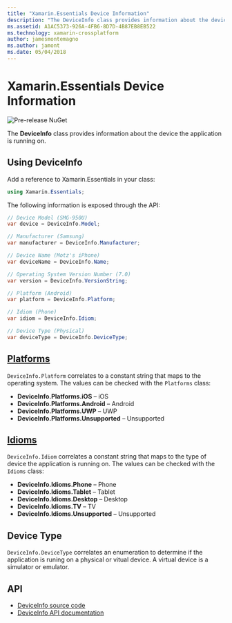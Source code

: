 ```yaml
---
title: "Xamarin.Essentials Device Information"
description: "The DeviceInfo class provides information about the device the application is running on."
ms.assetid: A1AC5373-926A-4FB6-8D7D-4B87EB8EB522
ms.technology: xamarin-crossplatform
author: jamesmontemagno
ms.author: jamont
ms.date: 05/04/2018
---
```

# Xamarin.Essentials Device Information

![Pre-release NuGet](~/media/shared/pre-release.png)

The **DeviceInfo** class provides information about the device the application is running on.

## Using DeviceInfo

Add a reference to Xamarin.Essentials in your class:

```csharp
using Xamarin.Essentials;
```

The following information is exposed through the API:

```csharp
// Device Model (SMG-950U)
var device = DeviceInfo.Model;

// Manufacturer (Samsung)
var manufacturer = DeviceInfo.Manufacturer;

// Device Name (Motz's iPhone)
var deviceName = DeviceInfo.Name;

// Operating System Version Number (7.0)
var version = DeviceInfo.VersionString;

// Platform (Android)
var platform = DeviceInfo.Platform;

// Idiom (Phone)
var idiom = DeviceInfo.Idiom;

// Device Type (Physical)
var deviceType = DeviceInfo.DeviceType;
```

## [Platforms](xref:Xamarin.Essentials.DeviceInfo.Platforms)

`DeviceInfo.Platform` correlates to a constant string that maps to the operating system. The values can be checked with the `Platforms` class:

- **DeviceInfo.Platforms.iOS** – iOS
- **DeviceInfo.Platforms.Android** – Android
- **DeviceInfo.Platforms.UWP** – UWP
- **DeviceInfo.Platforms.Unsupported** – Unsupported

## [Idioms](xref:Xamarin.Essentials.DeviceInfo.Idioms)

`DeviceInfo.Idiom` correlates a constant string that maps to the type of device the application is running on. The values can be checked with the `Idioms` class:

- **DeviceInfo.Idioms.Phone** – Phone
- **DeviceInfo.Idioms.Tablet** – Tablet
- **DeviceInfo.Idioms.Desktop** – Desktop
- **DeviceInfo.Idioms.TV** – TV
- **DeviceInfo.Idioms.Unsupported** – Unsupported

## Device Type

`DeviceInfo.DeviceType` correlates an enumeration to determine if the application is runing on a physical or vitual device. A virtual device is a simulator or emulator.

## API

- [DeviceInfo source code](https://github.com/xamarin/Essentials/tree/master/Essentials/DeviceInfo)
- [DeviceInfo API documentation](xref:Xamarin.Essentials.DeviceInfo)
